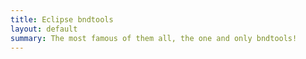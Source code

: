 ```yaml
---
title: Eclipse bndtools
layout: default
summary: The most famous of them all, the one and only bndtools!
---
```

